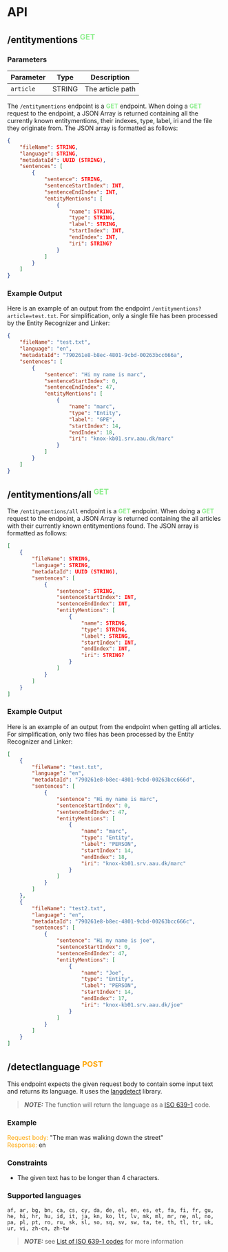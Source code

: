 # API

## /entitymentions <sup><span style="color:lightgreen">GET</span></sup>
### Parameters
| Parameter | Type   | Description      |
|-----------|--------|------------------|
| `article` | STRING | The article path |

The `/entitymentions` endpoint is a <span style="color:lightgreen">**GET**</span> endpoint. When doing a <span style="color:lightgreen">**GET**</span> request to the endpoint, a JSON Array is returned containing all the currently known entitymentions, their indexes, type, label, iri and the file they originate from. The JSON array is formatted as follows:

```JSON
{
    "fileName": STRING,
    "language": STRING,
    "metadataId": UUID (STRING),
    "sentences": [
        {
            "sentence": STRING,
            "sentenceStartIndex": INT,
            "sentenceEndIndex": INT,
            "entityMentions": [
                {
                    "name": STRING,
                    "type": STRING,
                    "label": STRING,
                    "startIndex": INT,
                    "endIndex": INT,
                    "iri": STRING?
                }
            ]
        }
    ]
}
```

### Example Output

Here is an example of an output from the endpoint `/entitymentions?article=test.txt`. For simplification, only a single file has been processed by the Entity Recognizer and Linker:

```JSON
{
    "fileName": "test.txt",
    "language": "en",
    "metadataId": "790261e8-b8ec-4801-9cbd-00263bcc666a",
    "sentences": [
        {
            "sentence": "Hi my name is marc",
            "sentenceStartIndex": 0,
            "sentenceEndIndex": 47,
            "entityMentions": [
                {
                    "name": "marc",
                    "type": "Entity",
                    "label": "GPE",
                    "startIndex": 14,
                    "endIndex": 18,
                    "iri": "knox-kb01.srv.aau.dk/marc"
                }
            ]
        }
    ]
}
```


## /entitymentions/all <sup><span style="color:lightgreen">GET</span></sup>

The `/entitymentions/all` endpoint is a <span style="color:lightgreen">**GET**</span> endpoint. When doing a <span style="color:lightgreen">**GET**</span> request to the endpoint, a JSON Array is returned containing the all articles with their currently known entitymentions found. The JSON array is formatted as follows:

```JSON
[
    {
        "fileName": STRING,
        "language": STRING,
        "metadataId": UUID (STRING),
        "sentences": [
            {
                "sentence": STRING,
                "sentenceStartIndex": INT,
                "sentenceEndIndex": INT,
                "entityMentions": [
                    {
                        "name": STRING,
                        "type": STRING,
                        "label": STRING,
                        "startIndex": INT,
                        "endIndex": INT,
                        "iri": STRING?
                    }
                ]
            }
        ]
    }
]
```

### Example Output

Here is an example of an output from the endpoint when getting all articles. For simplification, only two files has been processed by the Entity Recognizer and Linker:

```JSON
[
    {
        "fileName": "test.txt",
        "language": "en",
        "metadataId": "790261e8-b8ec-4801-9cbd-00263bcc666d",
        "sentences": [
            {
                "sentence": "Hi my name is marc",
                "sentenceStartIndex": 0,
                "sentenceEndIndex": 47,
                "entityMentions": [
                    {
                        "name": "marc",
                        "type": "Entity",
                        "label": "PERSON",
                        "startIndex": 14,
                        "endIndex": 18,
                        "iri": "knox-kb01.srv.aau.dk/marc"
                    }
                ]
            }
        ]
    },
    {
        "fileName": "test2.txt",
        "language": "en",
        "metadataId": "790261e8-b8ec-4801-9cbd-00263bcc666c",
        "sentences": [
            {
                "sentence": "Hi my name is joe",
                "sentenceStartIndex": 0,
                "sentenceEndIndex": 47,
                "entityMentions": [
                    {
                        "name": "Joe",
                        "type": "Entity",
                        "label": "PERSON",
                        "startIndex": 14,
                        "endIndex": 17,
                        "iri": "knox-kb01.srv.aau.dk/joe"
                    }
                ]
            }
        ]
    }
]
```



## /detectlanguage <sup><span style="color:orange">POST</span></sup>
This endpoint expects the given request body to contain some input text and returns its language. It uses the [langdetect](https://pypi.org/project/langdetect/) library.

> **_NOTE:_** The function will return the language as a [ISO 639-1](https://en.wikipedia.org/wiki/List_of_ISO_639-1_codes) code.

### Example
<span style="color:orange">Request body: </span> "The man was walking down the street"\
<span style="color:orange">Response: </span> en


### Constraints
- The given text has to be longer than 4 characters.

### Supported languages
`af, ar, bg, bn, ca, cs, cy, da, de, el, en, es, et, fa, fi, fr, gu, he,
hi, hr, hu, id, it, ja, kn, ko, lt, lv, mk, ml, mr, ne, nl, no, pa, pl,
pt, ro, ru, sk, sl, so, sq, sv, sw, ta, te, th, tl, tr, uk, ur, vi, zh-cn, zh-tw`

> **_NOTE:_** see [List of ISO 639-1 codes](https://en.wikipedia.org/wiki/List_of_ISO_639-1_codes) for more information
